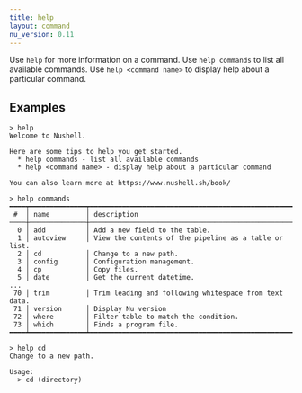 ```yaml
---
title: help
layout: command
nu_version: 0.11
---
```


Use `help` for more information on a command.
Use `help commands` to list all available commands.
Use `help <command name>` to display help about a particular command.

## Examples

```shell
> help
Welcome to Nushell.

Here are some tips to help you get started.
  * help commands - list all available commands
  * help <command name> - display help about a particular command

You can also learn more at https://www.nushell.sh/book/
```

```shell
> help commands
━━━━┯━━━━━━━━━━━━━━┯━━━━━━━━━━━━━━━━━━━━━━━━━━━━━━━━━━━━━━━━━━━━━━━━━━━━━━━━━━━━━━━━━━━━━━━━━━━━━━━━━━━━━━━━
 #  │ name         │ description
────┼──────────────┼────────────────────────────────────────────────────────────────────────────────────────
  0 │ add          │ Add a new field to the table.
  1 │ autoview     │ View the contents of the pipeline as a table or list.
  2 │ cd           │ Change to a new path.
  3 │ config       │ Configuration management.
  4 │ cp           │ Copy files.
  5 │ date         │ Get the current datetime.
...
 70 │ trim         │ Trim leading and following whitespace from text data.
 71 │ version      │ Display Nu version
 72 │ where        │ Filter table to match the condition.
 73 │ which        │ Finds a program file.
━━━━┷━━━━━━━━━━━━━━┷━━━━━━━━━━━━━━━━━━━━━━━━━━━━━━━━━━━━━━━━━━━━━━━━━━━━━━━━━━━━━━━━━━━━━━━━━━━━━━━━━━━━━━━━
```

```shell
> help cd
Change to a new path.

Usage:
  > cd (directory)
```


